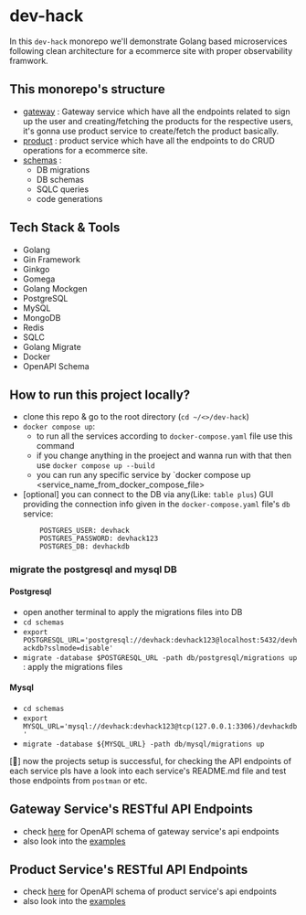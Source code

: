 # dev-hack

In this `dev-hack` monorepo we'll demonstrate Golang based microservices following clean architecture for a ecommerce site with proper observability framwork.

## This monorepo's structure

- [gateway](./gateway/README.md) : Gateway service which have all the endpoints related to sign up the user and creating/fetching the products for the respective users, it's gonna use product service to create/fetch the product basically.
- [product](./product/README.md) : product service which have all the endpoints to do CRUD operations for a ecommerce site.
- [schemas](./schemas/README.md) :
  - DB migrations
  - DB schemas
  - SQLC queries
  - code generations

## Tech Stack & Tools

- Golang
- Gin Framework
- Ginkgo
- Gomega
- Golang Mockgen
- PostgreSQL
- MySQL
- MongoDB
- Redis
- SQLC
- Golang Migrate
- Docker
- OpenAPI Schema

## How to run this project locally?

- clone this repo & go to the root directory (`cd ~/<>/dev-hack`)
- `docker compose up`:
  - to run all the services according to `docker-compose.yaml` file use this command
  - if you change anything in the proeject and wanna run with that then use `docker compose up --build`
  - you can run any specific service by `docker compose up <service_name_from_docker_compose_file>
- [optional] you can connect to the DB via any(Like: `table plus`) GUI providing the connection info given in the `docker-compose.yaml` file's `db` service:
  ```
      POSTGRES_USER: devhack
      POSTGRES_PASSWORD: devhack123
      POSTGRES_DB: devhackdb
  ```

### migrate the postgresql and mysql DB

#### Postgresql

- open another terminal to apply the migrations files into DB
- `cd schemas`
- `export POSTGRESQL_URL='postgresql://devhack:devhack123@localhost:5432/devhackdb?sslmode=disable'`
- `migrate -database $POSTGRESQL_URL -path db/postgresql/migrations up` : apply the migrations files

#### Mysql

- `cd schemas`
- `export MYSQL_URL='mysql://devhack:devhack123@tcp(127.0.0.1:3306)/devhackdb'`
- `migrate -database ${MYSQL_URL} -path db/mysql/migrations up`

[🎉] now the projects setup is successful, for checking the API endpoints of each service pls have a look into each service's README.md file and test those endpoints from `postman` or etc.

## Gateway Service's RESTful API Endpoints

- check [here](./gateway/openapi.yaml) for OpenAPI schema of gateway service's api endpoints
- also look into the [examples](./gateway/README.md)

## Product Service's RESTful API Endpoints

- check [here](./product/openapi.yaml) for OpenAPI schema of product service's api endpoints
- also look into the [examples](./ecom/README.md)
